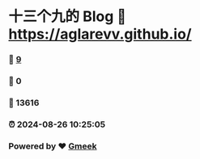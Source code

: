 # 十三个九的 Blog :link: https://aglarevv.github.io/ 
### :page_facing_up: [9](https://aglarevv.github.io//tag.html) 
### :speech_balloon: 0 
### :hibiscus: 13616 
### :alarm_clock: 2024-08-26 10:25:05 
### Powered by :heart: [Gmeek](https://github.com/Meekdai/Gmeek)
